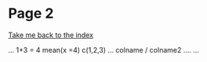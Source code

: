 # Page 2
[Take me back to the index](index.html)

...
1+3 = 4
mean(x =4)
c(1,2,3)
...
colname / colname2
.... ...


